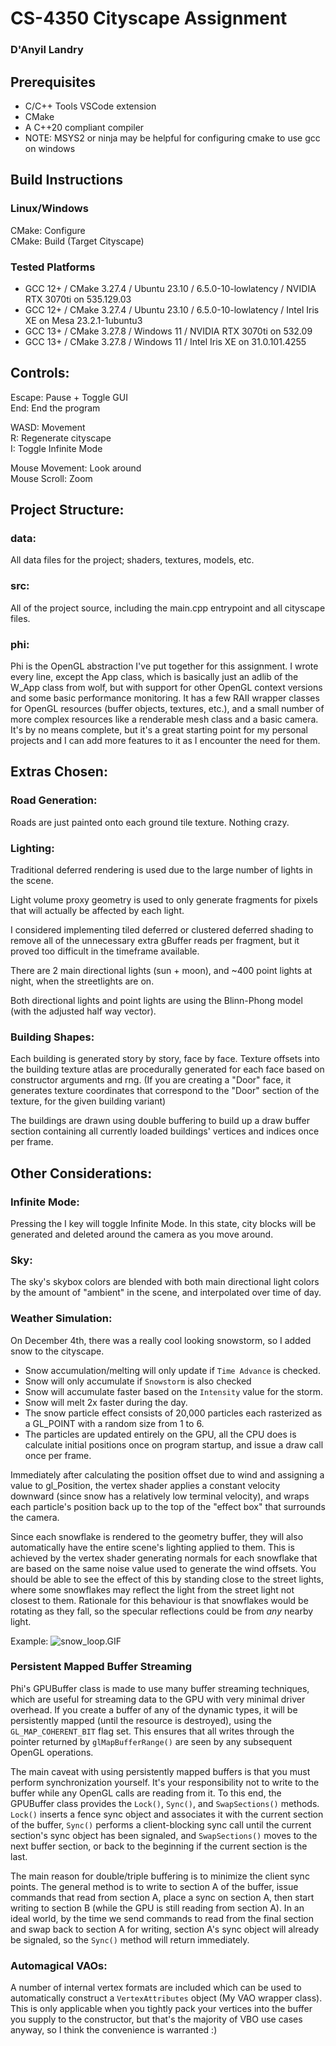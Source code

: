# CS-4350 Cityscape Assignment

### D'Anyil Landry

## Prerequisites

- C/C++ Tools VSCode extension
- CMake
- A C++20 compliant compiler
- NOTE: MSYS2 or ninja may be helpful for configuring cmake to use gcc on windows

## Build Instructions

### Linux/Windows

CMake: Configure\
CMake: Build (Target Cityscape)

### Tested Platforms

- GCC 12+ / CMake 3.27.4 / Ubuntu 23.10 / 6.5.0-10-lowlatency / NVIDIA RTX 3070ti on 535.129.03
- GCC 12+ / CMake 3.27.4 / Ubuntu 23.10 / 6.5.0-10-lowlatency / Intel Iris XE on Mesa 23.2.1-1ubuntu3
- GCC 13+ / CMake 3.27.8 / Windows 11 / NVIDIA RTX 3070ti on 532.09
- GCC 13+ / CMake 3.27.8 / Windows 11 / Intel Iris XE on 31.0.101.4255

## Controls:

Escape: Pause + Toggle GUI\
End: End the program

WASD: Movement\
R: Regenerate cityscape\
I: Toggle Infinite Mode

Mouse Movement: Look around\
Mouse Scroll: Zoom

## Project Structure:

### data:

All data files for the project; shaders, textures, models, etc.

### src:

All of the project source, including the main.cpp entrypoint and all cityscape files.

### phi:

Phi is the OpenGL abstraction I've put together for this assignment. I wrote every line, except the App class, which is basically just an adlib of the W_App class from wolf, but with support for other OpenGL context versions and some basic performance monitoring. It has a few RAII wrapper classes for OpenGL resources (buffer objects, textures, etc.), and a small number of more complex resources like a renderable mesh class and a basic camera. It's by no means complete, but it's a great starting point for my personal projects and I can add more features to it as I encounter the need for them.

## Extras Chosen:

### Road Generation:

Roads are just painted onto each ground tile texture. Nothing crazy.

### Lighting:

Traditional deferred rendering is used due to the large number of lights in the scene.

Light volume proxy geometry is used to only generate fragments for pixels that will actually be affected by each light.

I considered implementing tiled deferred or clustered deferred shading to remove all of the unnecessary extra gBuffer reads per fragment, but it proved too difficult in the timeframe available.

There are 2 main directional lights (sun + moon), and ~400 point lights at night, when the streetlights are on.

Both directional lights and point lights are using the Blinn-Phong model (with the adjusted half way vector).

### Building Shapes:

Each building is generated story by story, face by face. Texture offsets into the building texture atlas are procedurally generated for each face based on constructor arguments and rng. (If you are creating a "Door" face, it generates texture coordinates that correspond to the "Door" section of the texture, for the given building variant)

The buildings are drawn using double buffering to build up a draw buffer section containing all currently loaded buildings' vertices and indices once per frame.

## Other Considerations:

### Infinite Mode:

Pressing the I key will toggle Infinite Mode. In this state, city blocks will be generated and deleted around the camera as you move around.

### Sky:

The sky's skybox colors are blended with both main directional light colors by the amount of "ambient" in the scene, and interpolated over time of day.

### Weather Simulation:

On December 4th, there was a really cool looking snowstorm, so I added snow to the cityscape.

- Snow accumulation/melting will only update if `Time Advance` is checked.
- Snow will only accumulate if `Snowstorm` is also checked
- Snow will accumulate faster based on the `Intensity` value for the storm.
- Snow will melt 2x faster during the day.
- The snow particle effect consists of 20,000 particles each rasterized as a GL_POINT with a random size from 1 to 6.
- The particles are updated entirely on the GPU, all the CPU does is calculate initial positions once on program startup, and issue a draw call once per frame.

Immediately after calculating the position offset due to wind and assigning a value to gl_Position, the vertex shader applies a constant velocity downward (since snow has a relatively low terminal velocity), and wraps each particle's position back up to the top of the "effect box" that surrounds the camera.

Since each snowflake is rendered to the geometry buffer, they will also automatically have the entire scene's lighting applied to them. This is achieved by the vertex shader generating normals for each snowflake that are based on the same noise value used to generate the wind offsets. You should be able to see the effect of this by standing close to the street lights, where some snowflakes may reflect the light from the street light not closest to them. Rationale for this behaviour is that snowflakes would be rotating as they fall, so the specular reflections could be from *any* nearby light.

Example:
![snow_loop.GIF](https://github.com/Chestnut45/cityscape/blob/main/snow_loop.GIF)

### Persistent Mapped Buffer Streaming

Phi's GPUBuffer class is made to use many buffer streaming techniques, which are useful for streaming data to the GPU with very minimal driver overhead. If you create a buffer of any of the dynamic types, it will be persistently mapped (until the resource is destroyed), using the `GL_MAP_COHERENT_BIT` flag set. This ensures that all writes through the pointer returned by `glMapBufferRange()` are seen by any subsequent OpenGL operations.

The main caveat with using persistently mapped buffers is that you must perform synchronization yourself. It's your responsibility not to write to the buffer while any OpenGL calls are reading from it. To this end, the GPUBuffer class provides the `Lock()`, `Sync()`, and `SwapSections()` methods. `Lock()` inserts a fence sync object and associates it with the current section of the buffer, `Sync()` performs a client-blocking sync call until the current section's sync object has been signaled, and `SwapSections()` moves to the next buffer section, or back to the beginning if the current section is the last.

The main reason for double/triple buffering is to minimize the client sync points. The general method is to write to section A of the buffer, issue commands that read from section A, place a sync on section A, then start writing to section B (while the GPU is still reading from section A). In an ideal world, by the time we send commands to read from the final section and swap back to section A for writing, section A's sync object will already be signaled, so the `Sync()` method will return immediately.

### Automagical VAOs:

A number of internal vertex formats are included which can be used to automatically construct a `VertexAttributes` object (My VAO wrapper class). This is only applicable when you tightly pack your vertices into the buffer you supply to the constructor, but that's the majority of VBO use cases anyway, so I think the convenience is warranted :)
